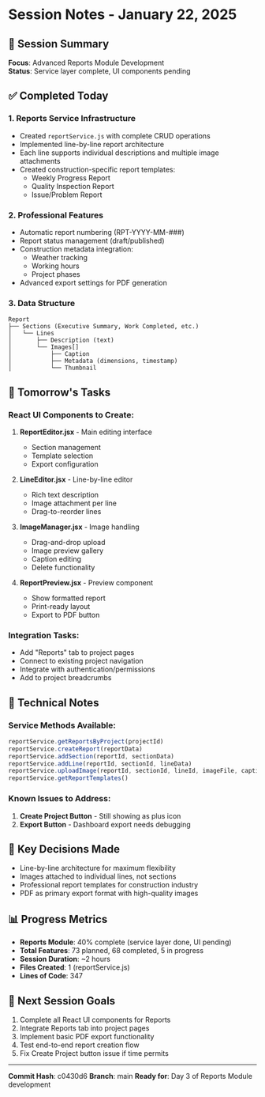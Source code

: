 # Session Notes - January 22, 2025

## 🎯 Session Summary
**Focus**: Advanced Reports Module Development  
**Status**: Service layer complete, UI components pending

## ✅ Completed Today

### 1. Reports Service Infrastructure
- Created `reportService.js` with complete CRUD operations
- Implemented line-by-line report architecture
- Each line supports individual descriptions and multiple image attachments
- Created construction-specific report templates:
  - Weekly Progress Report
  - Quality Inspection Report  
  - Issue/Problem Report

### 2. Professional Features
- Automatic report numbering (RPT-YYYY-MM-###)
- Report status management (draft/published)
- Construction metadata integration:
  - Weather tracking
  - Working hours
  - Project phases
- Advanced export settings for PDF generation

### 3. Data Structure
```
Report
├── Sections (Executive Summary, Work Completed, etc.)
│   └── Lines
│       ├── Description (text)
│       └── Images[]
│           ├── Caption
│           ├── Metadata (dimensions, timestamp)
│           └── Thumbnail
```

## 🚧 Tomorrow's Tasks

### React UI Components to Create:
1. **ReportEditor.jsx** - Main editing interface
   - Section management
   - Template selection
   - Export configuration

2. **LineEditor.jsx** - Line-by-line editor
   - Rich text description
   - Image attachment per line
   - Drag-to-reorder lines

3. **ImageManager.jsx** - Image handling
   - Drag-and-drop upload
   - Image preview gallery
   - Caption editing
   - Delete functionality

4. **ReportPreview.jsx** - Preview component
   - Show formatted report
   - Print-ready layout
   - Export to PDF button

### Integration Tasks:
- Add "Reports" tab to project pages
- Connect to existing project navigation
- Integrate with authentication/permissions
- Add to project breadcrumbs

## 📝 Technical Notes

### Service Methods Available:
```javascript
reportService.getReportsByProject(projectId)
reportService.createReport(reportData)
reportService.addSection(reportId, sectionData)
reportService.addLine(reportId, sectionId, lineData)
reportService.uploadImage(reportId, sectionId, lineId, imageFile, caption)
reportService.getReportTemplates()
```

### Known Issues to Address:
1. **Create Project Button** - Still showing as plus icon
2. **Export Button** - Dashboard export needs debugging

## 🔑 Key Decisions Made
- Line-by-line architecture for maximum flexibility
- Images attached to individual lines, not sections
- Professional report templates for construction industry
- PDF as primary export format with high-quality images

## 📊 Progress Metrics
- **Reports Module**: 40% complete (service layer done, UI pending)
- **Total Features**: 73 planned, 68 completed, 5 in progress
- **Session Duration**: ~2 hours
- **Files Created**: 1 (reportService.js)
- **Lines of Code**: 347

## 🎯 Next Session Goals
1. Complete all React UI components for Reports
2. Integrate Reports tab into project pages
3. Implement basic PDF export functionality
4. Test end-to-end report creation flow
5. Fix Create Project button issue if time permits

---
**Commit Hash**: c0430d6
**Branch**: main
**Ready for**: Day 3 of Reports Module development